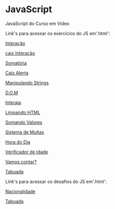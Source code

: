 # JavaScript
 JavaScript do Curso em Video

Link's para acessar os exercícios do JS em'.html':

<p><a href="https://darlingcris.github.io/JavaScript/exercicios/aula04/interacao.html">Interação</a></p>
<p><a href="https://darlingcris.github.io/JavaScript/exercicios/aula06/caixInteracao.html">caix Interação</a></p>
<p><a href="https://darlingcris.github.io/JavaScript/exercicios/aula06/somatoria.html">Somatória</a></p>
<p><a href="https://darlingcris.github.io/JavaScript/exercicios/aula06/caixAlerta.html">Caix Alerta</a></p>
<p><a href="https://darlingcris.github.io/JavaScript/exercicios/aula06/manipulandoStrings.html">Manipulando Strings</a></p>
<p><a href="https://darlingcris.github.io/JavaScript/exercicios/aula09/dom.html">D.O.M</a></p>
<p><a href="https://darlingcris.github.io/JavaScript/exercicios/aula10/interaja.html">Interaja</a></p>
<p><a href="https://darlingcris.github.io/JavaScript/exercicios/aula10/limpandoHtml.html">Limpando HTML</a></p>
<p><a href="https://darlingcris.github.io/JavaScript/exercicios/aula10/somandoValores.html">Somando Valores</a></p>
<p><a href="https://darlingcris.github.io/JavaScript/exercicios/aula11/sistemadeMultas.html">Sistema de Multas</a></p>
<p><a href="https://darlingcris.github.io/JavaScript/exercicios/aula12a/horaDia.html">Hora do Dia</a></p>
<p><a href="https://darlingcris.github.io/JavaScript/exercicios/aula12b/verificadorIdade.html">Verificador de Idade</a></p>
<p><a href="https://darlingcris.github.io/JavaScript/exercicios/aula14ex1/vamosContar.html">Vamos contar?</a></p>
<p><a href="https://darlingcris.github.io/JavaScript/exercicios/aula14ex2/Tabuada.html"> Tabuada</a></p>

Link's para acessar os desafios do JS em'.html':

<p><a href="https://darlingcris.github.io/JavaScript/desafios/nacionalidade.html">Nacionalidade</a></p>
<p><a href="https://darlingcris.github.io/JavaScript/desafios/tabuada/tabuada.html">Tabuada</a></p>
